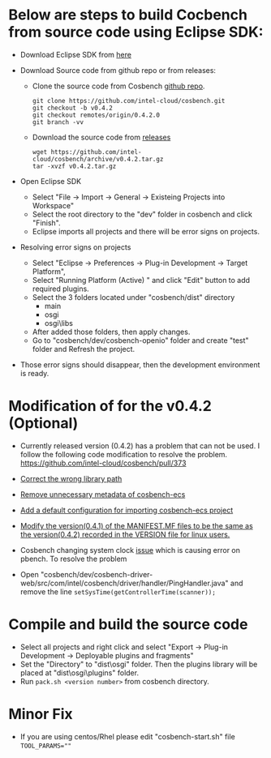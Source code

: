 # Below are steps to build Cocbench from source code using Eclipse SDK:

* Download Eclipse SDK from [here](https://www.eclipse.org/downloads/)
* Download Source code from github repo or from releases:
  * Clone the source code from Cosbench [github repo](https://github.com/intel-cloud/cosbench).  
     ```
     git clone https://github.com/intel-cloud/cosbench.git
     git checkout -b v0.4.2
     git checkout remotes/origin/0.4.2.0
     git branch -vv
     ```
  * Download the source code from [releases](https://github.com/intel-cloud/cosbench/releases)
     ``` 
     wget https://github.com/intel-cloud/cosbench/archive/v0.4.2.tar.gz
     tar -xvzf v0.4.2.tar.gz
     ```
* Open Eclipse SDK
  * Select "File -> Import -> General -> Existeing Projects into Workspace"
  * Select the root directory to the "dev" folder in cosbench and click "Finish".
  * Eclipse imports all projects and there will be error signs on projects.   

* Resolving error signs on projects
  * Select "Eclipse -> Preferences -> Plug-in Development -> Target Platform",
  * Select "Running Platform (Active) " and click "Edit" button to add required plugins.
  * Select the 3 folders located under "cosbench/dist" directory
    * main 
    * osgi
    * osgi\libs
  * After added those folders, then apply changes.
  * Go to "cosbench/dev/cosbench-openio" folder and create "test" folder and Refresh the project.
  
* Those error signs should disappear, then the development environment is ready.

# Modification of for the v0.4.2 (Optional)

* Currently released version (0.4.2) has a problem that can not be used. I follow the following code modification to resolve the problem.
https://github.com/intel-cloud/cosbench/pull/373
 * [Correct the wrong library path](https://github.com/intel-cloud/cosbench/pull/373/commits/0d263f171091539de834aec726b7809b13241232)
 * [Remove unnecessary metadata of cosbench-ecs](https://github.com/intel-cloud/cosbench/pull/373/commits/44a51247d7600c868f829883c9140d483caa9f95)
 * [Add a default configuration for importing cosbench-ecs project](https://github.com/intel-cloud/cosbench/pull/373/commits/3807991edb05a9f81c9ecfc65d45cab9f0382039)
 * [Modify the version(0.4.1) of the MANIFEST.MF files to be the same as the version(0.4.2) recorded in the VERSION file for linux users.](https://github.com/intel-cloud/cosbench/pull/373/commits/8958eef1e6cded294fc11d1e79f2eaf7414a13f3)

* Cosbench changing system clock [issue](https://github.com/intel-cloud/cosbench/issues/340) which is causing error on pbench. To resolve the problem
 * Open "cosbench/dev/cosbench-driver-web/src/com/intel/cosbench/driver/handler/PingHandler.java" and remove the line
   ```setSysTime(getControllerTime(scanner));```

# Compile and build the source code
* Select all projects and right click and select "Export -> Plug-in Development -> Deployable plugins and fragments"
* Set the "Directory" to "dist\osgi" folder. Then the plugins library will be placed at "dist\osgi\plugins" folder.
* Run  ```pack.sh <version number>``` from cosbench directory.

# Minor Fix
* If you are using centos/Rhel please edit "cosbench-start.sh" file
 ```TOOL_PARAMS=""```

